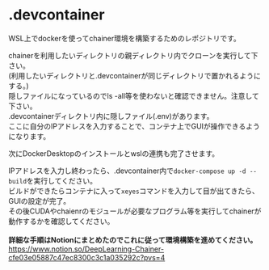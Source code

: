 # .devcontainer
WSL上でdockerを使ってchainer環境を構築するためのレポジトリです。  
  
chainerを利用したいディレクトリの親ディレクトリ内でクローンを実行して下さい。  
(利用したいディレクトリと.devcontainerが同じディレクトリで置かれるようにする。)  
隠しファイルになっているのでls -all等を使わないと確認できません。注意して下さい。  
.devcontainerディレクトリ内に隠しファイル(.env)があります。  
ここに自分のIPアドレスを入力することで、コンテナ上でGUIが操作できるようになります。   
  
次にDockerDesktopのインストールとwslの連携も完了させます。  
  
IPアドレスを入力し終わったら、.devcontainer内で`docker-compose up -d --build`を実行してください。  
ビルドができたらコンテナに入って`xeyes`コマンドを入力して目が出てきたら、GUIの設定が完了。  
その後CUDAやchaienrのモジュールが必要なプログラム等を実行してchainerが動作するかを確認してください。  
<br>**詳細な手順はNotionにまとめたのでこれに従って環境構築を進めてください。**  
https://www.notion.so/DeepLearning-Chainer-cfe03e05887c47ec8300c3c1a035292c?pvs=4
